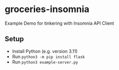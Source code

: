 # groceries-insomnia
Example Demo for tinkering with Insomnia API Client

## Setup

- Install Python (e.g. version 3.11)
- Run `python3 -m pip install flask`
- Run `python3 example-server.py`
